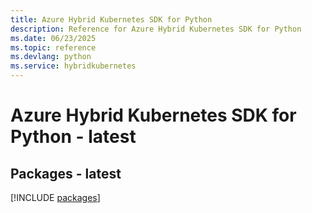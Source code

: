 ```yaml
---
title: Azure Hybrid Kubernetes SDK for Python
description: Reference for Azure Hybrid Kubernetes SDK for Python
ms.date: 06/23/2025
ms.topic: reference
ms.devlang: python
ms.service: hybridkubernetes
---
```

# Azure Hybrid Kubernetes SDK for Python - latest
## Packages - latest
[!INCLUDE [packages](hybrid-kubernetes-index.md)]
